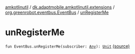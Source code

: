 [amkotlinutil](../../index.md) / [dk.adaptmobile.amkotlinutil.extensions](../index.md) / [org.greenrobot.eventbus.EventBus](index.md) / [unRegisterMe](./un-register-me.md)

# unRegisterMe

`fun EventBus.unRegisterMe(subscriber: `[`Any`](https://kotlinlang.org/api/latest/jvm/stdlib/kotlin/-any/index.html)`): `[`Unit`](https://kotlinlang.org/api/latest/jvm/stdlib/kotlin/-unit/index.html) [(source)](https://github.com/adaptmobile-organization/amkotlinutil/tree/master/amkotlinutil/amkotlinutil/src/main/java/dk/adaptmobile/amkotlinutil/extensions/EventBusExtensions.kt#L15)